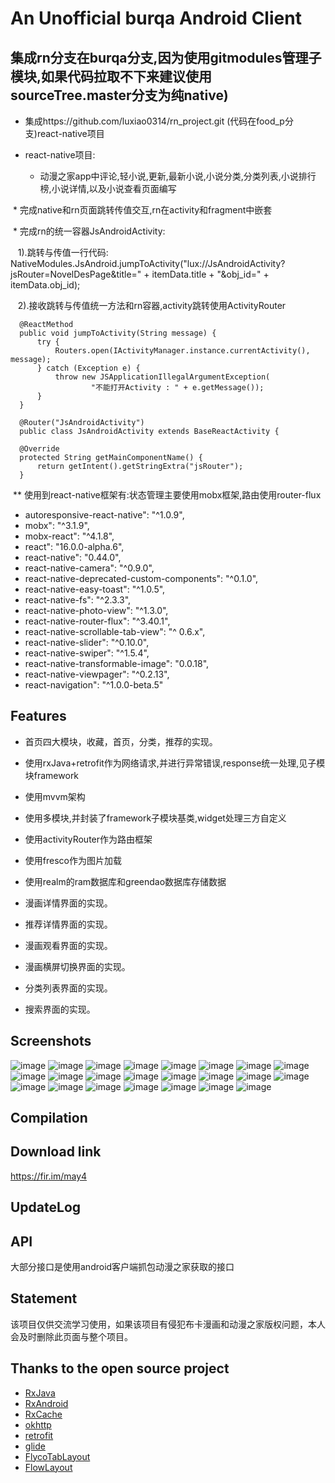 # An Unofficial burqa Android Client
## 集成rn分支在burqa分支,因为使用gitmodules管理子模块,如果代码拉取不下来建议使用sourceTree.master分支为纯native)

* 集成https://github.com/luxiao0314/rn_project.git (代码在food_p分支)react-native项目

* react-native项目:

  * 动漫之家app中评论,轻小说,更新,最新小说,小说分类,分类列表,小说排行榜,小说详情,以及小说查看页面编写
  
  * 完成native和rn页面跳转传值交互,rn在activity和fragment中嵌套
  
  * 完成rn的统一容器JsAndroidActivity:
  
    1).跳转与传值一行代码:
      NativeModules.JsAndroid.jumpToActivity("lux://JsAndroidActivity?jsRouter=NovelDesPage&title=" + itemData.title + "&obj_id=" + itemData.obj_id);
    
    2).接收跳转与传值统一方法和rn容器,activity跳转使用ActivityRouter
    
      @ReactMethod
      public void jumpToActivity(String message) {
          try {
              Routers.open(IActivityManager.instance.currentActivity(), message);
          } catch (Exception e) {
              throw new JSApplicationIllegalArgumentException(
                      "不能打开Activity : " + e.getMessage());
          }
      }
    
      @Router("JsAndroidActivity")
      public class JsAndroidActivity extends BaseReactActivity {

      @Override
      protected String getMainComponentName() {
          return getIntent().getStringExtra("jsRouter");
      }
    
  ** 使用到react-native框架有:状态管理主要使用mobx框架,路由使用router-flux
  *  autoresponsive-react-native": "^1.0.9",
  *  mobx": "^3.1.9",
  *  mobx-react": "^4.1.8",
  *  react": "16.0.0-alpha.6",
  *  react-native": "0.44.0",
  *  react-native-camera": "^0.9.0",
  *  react-native-deprecated-custom-components": "^0.1.0",
  *  react-native-easy-toast": "^1.0.5",
  *  react-native-fs": "^2.3.3",
  *  react-native-photo-view": "^1.3.0",
  *  react-native-router-flux": "^3.40.1",
  *  react-native-scrollable-tab-view": "^ 0.6.x",
  *  react-native-slider": "^0.10.0",
  *  react-native-swiper": "^1.5.4",
  *  react-native-transformable-image": "0.0.18",
  *  react-native-viewpager": "^0.2.13",
  *  react-navigation": "^1.0.0-beta.5"
    


## Features

* 首页四大模块，收藏，首页，分类，推荐的实现。

* 使用rxJava+retrofit作为网络请求,并进行异常错误,response统一处理,见子模块framework

* 使用mvvm架构

* 使用多模块,并封装了framework子模块基类,widget处理三方自定义

* 使用activityRouter作为路由框架

* 使用fresco作为图片加载

* 使用realm的ram数据库和greendao数据库存储数据

* 漫画详情界面的实现。

* 推荐详情界面的实现。

* 漫画观看界面的实现。

* 漫画横屏切换界面的实现。

* 分类列表界面的实现。

* 搜索界面的实现。

## Screenshots
![image](https://github.com/luxiao0314/burqa/raw/burqa/screenshots/WX20170629-160204.png)
![image](https://github.com/luxiao0314/burqa/raw/burqa/screenshots/WX20170629-160252.png)
![image](https://github.com/luxiao0314/burqa/raw/burqa/screenshots/WX20170629-160306.png)
![image](https://github.com/luxiao0314/burqa/raw/burqa/screenshots/WX20170629-160317.png)
![image](https://github.com/luxiao0314/burqa/raw/burqa/screenshots/WX20170629-160329.png)
![image](https://github.com/luxiao0314/burqa/raw/burqa/screenshots/WX20170629-160340.png)
![image](https://github.com/luxiao0314/burqa/raw/burqa/screenshots/WX20170629-160353.png)
![image](https://github.com/luxiao0314/burqa/raw/burqa/screenshots/WX20170629-160402.png)
![image](https://github.com/luxiao0314/burqa/raw/burqa/screenshots/WX20170629-160414.png)
![image](https://github.com/luxiao0314/burqa/raw/burqa/screenshots/WX20170629-160427.png)
![image](https://github.com/luxiao0314/burqa/raw/burqa/screenshots/WX20170629-160503.png)
![image](https://github.com/luxiao0314/burqa/raw/burqa/screenshots/WX20170629-160517.png)
![image](https://github.com/luxiao0314/burqa/raw/burqa/screenshots/WX20170629-160528.png)
![image](https://github.com/luxiao0314/burqa/raw/burqa/screenshots/WX20170629-160541.png)
![image](https://github.com/luxiao0314/burqa/raw/burqa/screenshots/WX20170629-160552.png)
![image](https://github.com/luxiao0314/burqa/raw/burqa/screenshots/WX20170629-160602.png)
![image](https://github.com/luxiao0314/burqa/raw/burqa/screenshots/WX20170629-160613.png)
![image](https://github.com/luxiao0314/burqa/raw/burqa/screenshots/WX20170629-160633.png)
![image](https://github.com/luxiao0314/burqa/raw/burqa/screenshots/WX20170629-160633.png)
![image](https://github.com/luxiao0314/burqa/raw/burqa/screenshots/WX20170629-160645.png)
![image](https://github.com/luxiao0314/burqa/raw/burqa/screenshots/WX20170629-160656.png)
![image](https://github.com/luxiao0314/burqa/raw/burqa/screenshots/WX20170629-160705.png)
![image](https://github.com/luxiao0314/burqa/raw/burqa/screenshots/WX20170629-160727.png)

## Compilation

## Download link
https://fir.im/may4

## UpdateLog

## API

大部分接口是使用android客户端抓包动漫之家获取的接口

## Statement

该项目仅供交流学习使用，如果该项目有侵犯布卡漫画和动漫之家版权问题，本人会及时删除此页面与整个项目。


## Thanks to the open source project

* [RxJava](https://github.com/ReactiveX/RxJava)
* [RxAndroid](https://github.com/ReactiveX/RxAndroid)
* [RxCache](https://github.com/VictorAlbertos/RxCache)
* [okhttp](https://github.com/square/okhttp)
* [retrofit](https://github.com/square/retrofit)
* [glide](https://github.com/bumptech/glide)
* [FlycoTabLayout](https://github.com/H07000223/FlycoTabLayout)
* [FlowLayout](https://github.com/hongyangAndroid/FlowLayout)





